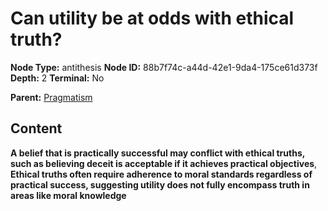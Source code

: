 # Can utility be at odds with ethical truth?

**Node Type:** antithesis
**Node ID:** 88b7f74c-a44d-42e1-9da4-175ce61d373f
**Depth:** 2
**Terminal:** No

**Parent:** [Pragmatism](pragmatism.md)

## Content

**A belief that is practically successful may conflict with ethical truths, such as believing deceit is acceptable if it achieves practical objectives**, **Ethical truths often require adherence to moral standards regardless of practical success, suggesting utility does not fully encompass truth in areas like moral knowledge**
